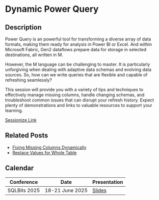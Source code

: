 # Dynamic Power Query

## Description

Power Query is an powerful tool for transforming a diverse array of data formats, making them ready for analysis in Power BI or Excel. And within Microsoft Fabric, Gen2 dataflows prepare data for storage in selected destinations, all written in M.

However, the M language can be challenging to master. It is particularly unforgiving when dealing with adaptive data schemas and evolving data sources. So, how can we write queries that are flexible and capable of refreshing seamlessly?

This session will provide you with a variety of tips and techniques to effectively manage missing columns, handle changing schemas, and troubleshoot common issues that can disrupt your refresh history. Expect plenty of demonstrations and links to valuable resources to support your learning.

[Sessionize Link](https://sessionize.com/s/lauragb/dynamic-power-query/141386)

## Related Posts

* [Fixing Missing Columns Dynamically](https://hatfullofdata.blog/power-query-fixing-missing-columns-dynamically/)
* [Replace Values for Whole Table](https://hatfullofdata.blog/power-query-replace-values-for-whole-table/)

## Calendar

| Conference | Date | Presentation |
| --- | --- | --- |
| SQLBits 2025 | 18-21 June 2025 | [Slides](<SQLBits 2025 Dynamic Power Query.pdf>) |


